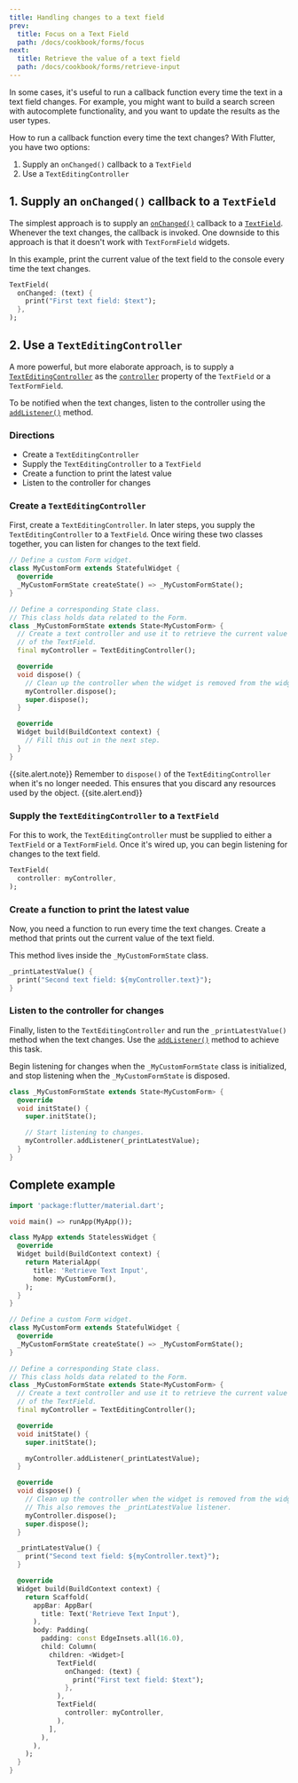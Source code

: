 ```yaml
---
title: Handling changes to a text field
prev:
  title: Focus on a Text Field
  path: /docs/cookbook/forms/focus
next:
  title: Retrieve the value of a text field
  path: /docs/cookbook/forms/retrieve-input
---
```


In some cases, it's useful to run a callback function every time the text
in a text field changes. For example, you might want to build a search screen
with autocomplete functionality, and you want to update the
results as the user types.

How to run a callback function every time the text changes?
With Flutter, you have two options:

  1. Supply an `onChanged()` callback to a `TextField`
  2. Use a `TextEditingController`

## 1. Supply an `onChanged()` callback to a `TextField`

The simplest approach is to supply an
[`onChanged()`]({{site.api}}/flutter/material/TextField/onChanged.html)
callback to a
[`TextField`]({{site.api}}/flutter/material/TextField-class.html).
Whenever the text changes, the callback is invoked. One downside to this
approach is that it doesn't work with `TextFormField` widgets.

In this example, print the current value of the text field to the
console every time the text changes.

<!-- skip -->
```dart
TextField(
  onChanged: (text) {
    print("First text field: $text");
  },
);
```

## 2. Use a `TextEditingController`

A more powerful, but more elaborate approach, is to supply a
[`TextEditingController`]({{site.api}}/flutter/widgets/TextEditingController-class.html)
as the
[`controller`]({{site.api}}/flutter/material/TextField/controller.html)
property of the `TextField` or a `TextFormField`.

To be notified when the text changes, listen to the controller using the
[`addListener()`]({{site.api}}/flutter/foundation/ChangeNotifier/addListener.html)
method.

### Directions

  - Create a `TextEditingController`
  - Supply the `TextEditingController` to a `TextField`
  - Create a function to print the latest value
  - Listen to the controller for changes

### Create a `TextEditingController`

First, create a `TextEditingController`. In later steps,
you supply the `TextEditingController` to a `TextField`.
Once wiring these two classes together,
you can listen for changes to the text field.

<!-- skip -->
```dart
// Define a custom Form widget.
class MyCustomForm extends StatefulWidget {
  @override
  _MyCustomFormState createState() => _MyCustomFormState();
}

// Define a corresponding State class.
// This class holds data related to the Form.
class _MyCustomFormState extends State<MyCustomForm> {
  // Create a text controller and use it to retrieve the current value
  // of the TextField.
  final myController = TextEditingController();

  @override
  void dispose() {
    // Clean up the controller when the widget is removed from the widget tree.
    myController.dispose();
    super.dispose();
  }

  @override
  Widget build(BuildContext context) {
    // Fill this out in the next step.
  }
}
```

{{site.alert.note}}
  Remember to `dispose()` of the `TextEditingController` when it's no
  longer needed.
  This ensures that you discard any resources used by the object.
{{site.alert.end}}

### Supply the `TextEditingController` to a `TextField`

For this to work, the `TextEditingController` must be supplied
to either a `TextField` or a `TextFormField`. Once it's wired up,
you can begin listening for changes to the text field.

<!-- skip -->
```dart
TextField(
  controller: myController,
);
```

### Create a function to print the latest value

Now, you need a function to run every time the text changes.
Create a method that prints out the current value of the text field.

This method lives inside the `_MyCustomFormState` class.

<!-- skip -->
```dart
_printLatestValue() {
  print("Second text field: ${myController.text}");
}
```

### Listen to the controller for changes

Finally, listen to the `TextEditingController` and run the
`_printLatestValue()` method when the text changes. Use the
[`addListener()`]({{site.api}}/flutter/foundation/ChangeNotifier/addListener.html)
method to achieve this task.

Begin listening for changes when the
`_MyCustomFormState` class is initialized, and stop listening when the
`_MyCustomFormState` is disposed.

<!-- skip -->
```dart
class _MyCustomFormState extends State<MyCustomForm> {
  @override
  void initState() {
    super.initState();

    // Start listening to changes.
    myController.addListener(_printLatestValue);
  }
}
```

## Complete example

```dart
import 'package:flutter/material.dart';

void main() => runApp(MyApp());

class MyApp extends StatelessWidget {
  @override
  Widget build(BuildContext context) {
    return MaterialApp(
      title: 'Retrieve Text Input',
      home: MyCustomForm(),
    );
  }
}

// Define a custom Form widget.
class MyCustomForm extends StatefulWidget {
  @override
  _MyCustomFormState createState() => _MyCustomFormState();
}

// Define a corresponding State class.
// This class holds data related to the Form.
class _MyCustomFormState extends State<MyCustomForm> {
  // Create a text controller and use it to retrieve the current value
  // of the TextField.
  final myController = TextEditingController();

  @override
  void initState() {
    super.initState();

    myController.addListener(_printLatestValue);
  }

  @override
  void dispose() {
    // Clean up the controller when the widget is removed from the widget tree.
    // This also removes the _printLatestValue listener.
    myController.dispose();
    super.dispose();
  }

  _printLatestValue() {
    print("Second text field: ${myController.text}");
  }

  @override
  Widget build(BuildContext context) {
    return Scaffold(
      appBar: AppBar(
        title: Text('Retrieve Text Input'),
      ),
      body: Padding(
        padding: const EdgeInsets.all(16.0),
        child: Column(
          children: <Widget>[
            TextField(
              onChanged: (text) {
                print("First text field: $text");
              },
            ),
            TextField(
              controller: myController,
            ),
          ],
        ),
      ),
    );
  }
}
```
